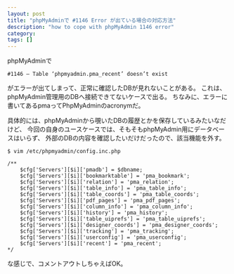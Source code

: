 ```yaml
---
layout: post
title: "phpMyAdminで #1146 Error が出ている場合の対応方法"
description: "how to cope with phpMyAdmin 1146 error"
category: 
tags: []
---
```


phpMyAdminで

```
#1146 – Table ‘phpmyadmin.pma_recent’ doesn’t exist
```

がエラーが出てしまって、正常に確認したDBが見れないことがある。
これは、phpMyAdmin管理用のDBへ接続できてないケースで出る。
ちなみに、エラーに書いてあるpmaってPhpMyAdminのacronymだ。

具体的には、phpMyAdminから覗いたDBの履歴とかを保存しているみたいなだけど、
今回の自身のユースケースでは、そもそもphpMyAdmin用にデータベースはいらず、
外部のDBの内容を確認したいだけだったので、該当機能を外す。

```
$ vim /etc/phpmyadmin/config.inc.php

/**
    $cfg['Servers'][$i]['pmadb'] = $dbname;
    $cfg['Servers'][$i]['bookmarktable'] = 'pma_bookmark';
    $cfg['Servers'][$i]['relation'] = 'pma_relation';
    $cfg['Servers'][$i]['table_info'] = 'pma_table_info';
    $cfg['Servers'][$i]['table_coords'] = 'pma_table_coords';
    $cfg['Servers'][$i]['pdf_pages'] = 'pma_pdf_pages';
    $cfg['Servers'][$i]['column_info'] = 'pma_column_info';
    $cfg['Servers'][$i]['history'] = 'pma_history';
    $cfg['Servers'][$i]['table_uiprefs'] = 'pma_table_uiprefs';
    $cfg['Servers'][$i]['designer_coords'] = 'pma_designer_coords';
    $cfg['Servers'][$i]['tracking'] = 'pma_tracking';
    $cfg['Servers'][$i]['userconfig'] = 'pma_userconfig';
    $cfg['Servers'][$i]['recent'] = 'pma_recent';
*/
```

な感じで、コメントアウトしちゃえばOK。
